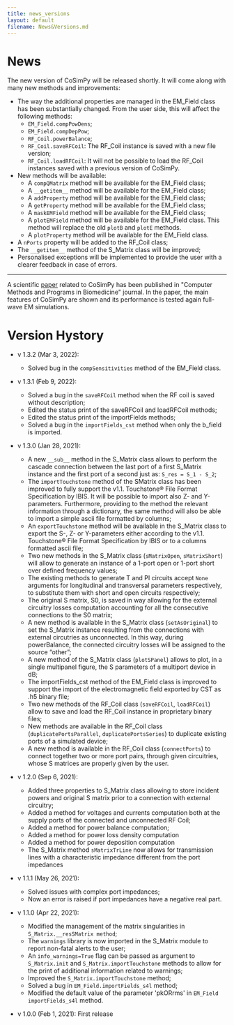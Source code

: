 ```yaml
---
title: news_versions
layout: default
filename: News&Versions.md
--- 
```


# News

The new version of CoSimPy will be released shortly. It will come along with many new methods and improvements:
- The way the additional properties are managed in the EM_Field class has been substantially changed. From the user side, this will affect the following methods:
  * `EM_Field.compPowDens`;
  * `EM_Field.compDepPow`;
  * `RF_Coil.powerBalance`;
  * `RF_Coil.saveRFCoil`: The RF_Coil instance is saved with a new file version;
  * `RF_Coil.loadRFCoil`: It will not be possible to load the RF_Coil instances saved with a previous version of CoSimPy.
- New methods will be available:
  * A `compQMatrix` method will be available for the EM_Field class;
  * A  `__getitem__` method will be available for the EM_Field class;
  * A  `addProperty` method will be available for the EM_Field class;
  * A  `getProperty` method will be available for the EM_Field class;
  * A  `maskEMField` method will be available for the EM_Field class;
  * A  `plotEMField` method will be available for the EM_Field class. This method will replace the old `plotB` and `plotE` methods.
  * A  `plotProperty` method will be available for the EM_Field class.
- A `nPorts` property will be added to the RF_Coil class;
- The `__getitem__` method of the S_Matrix class will be improved;
- Personalised exceptions will be implemented to provide the user with a clearer feedback in case of errors.

___

A scientific [paper](https://www.sciencedirect.com/science/article/pii/S0169260722000694) related to CoSimPy has been published in "Computer Methods and Programs in Biomedicine" journal. In the paper, the main features of CoSimPy are shown and its performance is tested again full-wave EM simulations.

# Version Hystory

- v 1.3.2 (Mar 3, 2022):
  * Solved  bug in the `compSensitivities` method of the EM_Field class.

- v 1.3.1 (Feb 9, 2022):
  * Solved a bug in the `saveRFCoil` method when the RF coil is saved without description;
  * Edited the status print of the saveRFCoil and loadRFCoil methods;
  * Edited the status print of the importFields methods;
  * Solved a bug in the `importFields_cst` method when only the b_field is imported.

- v 1.3.0 (Jan 28, 2021):
  * A new `__sub__` method in the S_Matrix class allows to perform the cascade connection between the last port of a first S_Matrix instance and the first port of  a second just as: `S_res = S_1 - S_2`;
  * The `importTouchstone` method of the SMatrix class has been improved to fully support the v1.1. Touchstone® File Format Specification by IBIS. It will be possible to import also Z- and Y-parameters.  Furthermore, providing to the method the relevant information through a dictionary, the same method will also be  able to import a simple ascii file formatted by columns;
  * An `exportTouchstone` method will be available in the S_Matrix class to export the S-, Z- or Y-parameters either according to the v1.1. Touchstone® File Format Specification by IBIS or to a columns formatted ascii file;
  * Two new methods in the S_Matrix class (`sMatrixOpen`, `sMatrixShort`) will allow to generate an instance of a 1-port open or 1-port short over defined frequency values;
  * The existing methods to generate T and PI circuits accept `None` arguments for longitudinal and transversal parameters respectively, to substitute them with short and open circuits respectively;
  * The original S matrix, S0, is saved in way allowing for the external circuitry losses computation accounting for all the consecutive connections to the S0 matrix;
  * A new method is available in the S_Matrix class (`setAsOriginal`) to set the S_Matrix instance resulting from the connections with external circutries as unconnected. In this way, during powerBalance, the connected circuitry losses will be assigned to the source “other”;
  * A new method of the S_Matrix class (`plotSPanel`) allows to plot, in a single multipanel figure, the S parameters of a multiport device in dB;
  * The importFields_cst method of the EM_Field class is improved to support the import of the electromagnetic field exported by CST as .h5 binary file;
  * Two new methods of the RF_Coil class (`saveRFCoil`, `loadRFCoil`) allow to save and load the RF_Coil instance in proprietary binary files;
  * New methods are available in the RF_Coil class (`duplicatePortsParallel`, `duplicatePortsSeries`) to duplicate existing ports of a simulated device;
  * A new method is available in the RF_Coil class (`connectPorts`) to connect together two or more port pairs, through given circuitries, whose S matrices are properly given by the user.

- v 1.2.0 (Sep 6, 2021):
  * Added three properties to S_Matrix class allowing to store incident powers and original S matrix prior to a connection with external circuitry;
  * Added a method for voltages and currents computation both at the supply ports of the connected and unconnected RF Coil;
  * Added a method for power balance computation;
  * Added a method for power loss density computation
  * Added a method for power deposition computation
  * The S_Matrix method `sMatrixTrLine` now allows for transmission lines with a characteristic impedance different from the port impedances

- v 1.1.1 (May 26, 2021):
  * Solved issues with complex port impedances;
  * Now an error is raised if port impedances have a negative real part.
  
- v 1.1.0 (Apr 22, 2021):
  * Modified the management of the matrix singularities in `S_Matrix.__resSMatrix method`;
  * The `warnings` library is now imported in the S_Matrix module to report non-fatal alerts to the user;
  * An `info_warnings=True` flag can be passed as argument to `S_Matrix.init` and `S_Matrix.importTouchstone` methods to allow for the print of additional information related to warnings;
  * Improved the `S_Matrix.importTouchstone` method;
  * Solved a bug in `EM_Field.importFields_s4l` method;
  * Modified the default value of the parameter 'pkORrms' in `EM_Field importFields_s4l` method.

- v 1.0.0 (Feb 1, 2021): First release
